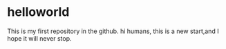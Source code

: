 # helloworld
This is my first repository in the github.
hi humans,
this is a new start,and I hope it will never stop.
